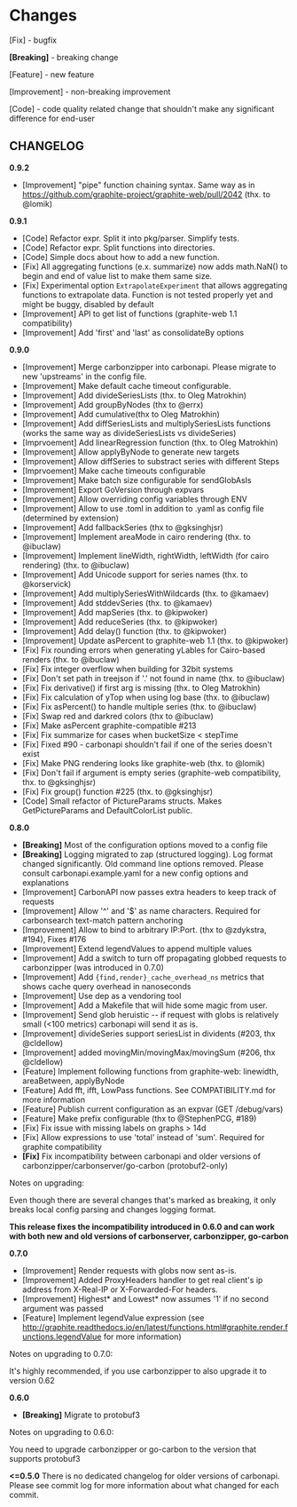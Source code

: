 Changes
=================================================

[Fix] - bugfix

**[Breaking]** - breaking change

[Feature] - new feature

[Improvement] - non-breaking improvement

[Code] - code quality related change that shouldn't make any significant difference for end-user

CHANGELOG
---------
**0.9.2**
 - [Improvement] "pipe" function chaining syntax. Same way as in https://github.com/graphite-project/graphite-web/pull/2042 (thx. to @lomik)
 
**0.9.1**
 - [Code] Refactor expr. Split it into pkg/parser. Simplify tests.
 - [Code] Refactor expr. Split functions into directories.
 - [Code] Simple docs about how to add a new function.
 - [Fix] All aggregating functions (e.x. summarize) now adds math.NaN() to begin and end of value list to make them same size.
 - [Fix] Experimental option `ExtrapolateExperiment` that allows aggregating functions to extrapolate data. Function is not tested properly yet and might be buggy, disabled by default
 - [Improvement] API to get list of functions (graphite-web 1.1 compatibility)
 - [Improvement] Add 'first' and 'last' as consolidateBy options

**0.9.0**
 - [Improvement] Merge carbonzipper into carbonapi. Please migrate to new 'upstreams' in the config file.
 - [Improvement] Make default cache timeout configurable.
 - [Improvement] Add divideSeriesLists (thx. to Oleg Matrokhin)
 - [Improvement] Add groupByNodes (thx to @errx)
 - [Improvement] Add cumulative(thx to Oleg Matrokhin)
 - [Improvement] Add diffSeriesLists and multiplySeriesLists functions (works the same way as divideSeriesLists vs divideSeries)
 - [Imprvoement] Add linearRegression function (thx. to Oleg Matrokhin)
 - [Improvement] Allow applyByNode to generate new targets
 - [Improvement] Allow diffSeries to substract series with different Steps
 - [Imprvoement] Make cache timeouts configurable
 - [Improvement] Make batch size configurable for sendGlobAsIs
 - [Improvement] Export GoVersion through expvars
 - [Improvement] Allow overriding config variables through ENV
 - [Improvement] Allow to use .toml in addition to .yaml as config file (determined by extension)
 - [Improvement] Add fallbackSeries (thx to @gksinghjsr)
 - [Improvement] Implement areaMode in cairo rendering (thx. to @ibuclaw)
 - [Improvement] Implement lineWidth, rightWidth, leftWidth (for cairo rendering) (thx. to @ibuclaw)
 - [Improvement] Add Unicode support for series names (thx. to @korservick)
 - [Improvement] Add multiplySeriesWithWildcards (thx. to @kamaev)
 - [Improvement] Add stddevSeries (thx. to @kamaev)
 - [Improvement] Add mapSeries (thx. to @kipwoker)
 - [Improvement] Add reduceSeries (thx. to @kipwoker)
 - [Improvement] Add delay() function (thx. to @kipwoker)
 - [Improvement] Update asPercent to graphite-web 1.1 (thx. to @kipwoker)
 - [Fix] Fix rounding errors when generating yLables for Cairo-based renders (thx. to @ibuclaw)
 - [Fix] Fix integer overflow when building for 32bit systems
 - [Fix] Don't set path in treejson if '.' not found in name (thx. to @ibuclaw)
 - [Fix] Fix derivative() if first arg is missing (thx. to Oleg Matrokhin)
 - [Fix] Fix calculation of yTop when using log base (thx. to @ibuclaw)
 - [Fix] Fix asPercent() to handle multiple series (thx. to @ibuclaw)
 - [Fix] Swap red and darkred colors (thx to @ibuclaw)
 - [Fix] Make asPercent graphite-compatible #213
 - [Fix] Fix summarize for cases when bucketSize < stepTime
 - [Fix] Fixed #90 - carbonapi shouldn't fail if one of the series doesn't exist
 - [Fix] Make PNG rendering looks like graphite-web (thx. to @lomik)
 - [Fix] Don't fail if argument is empty series (graphite-web compatibility, thx. to @gksinghjsr)
 - [Fix] Fix group() function #225 (thx. to @gksinghjsr)
 - [Code] Small refactor of PictureParams structs. Makes GetPictureParams and DefaultColorList public.

**0.8.0**
 - **[Breaking]** Most of the configuration options moved to a config file
 - **[Breaking]** Logging migrated to zap (structured logging). Log format changed significantly. Old command line options removed. Please consult carbonapi.example.yaml for a new config options and explanations
 - [Improvement] CarbonAPI now passes extra headers to keep track of requests
 - [Improvement] Allow '^' and '$' as name characters. Required for carbonsearch text-match pattern anchoring
 - [Improvement] Allow to bind to arbitrary IP:Port. (thx to @zdykstra, #194), Fixes #176
 - [Improvement] Extend legendValues to append multiple values
 - [Improvement] Add a switch to turn off propagating globbed requests to carbonzipper (was introduced in 0.7.0)
 - [Improvement] Add `{find,render}_cache_overhead_ns` metrics that shows cache query overhead in nanoseconds
 - [Improvement] Use dep as a vendoring tool
 - [Improvement] Add a Makefile that will hide some magic from user.
 - [Improvement] Send glob heruistic -- if request with globs is relatively small (<100 metrics) carbonapi will send it as is.
 - [Improvement] divideSeries support seriesList in dividents (#203, thx @cldellow)
 - [Improvement] added movingMin/movingMax/movingSum (#206, thx @cldellow)
 - [Feature] Implement following functions from graphite-web: linewidth, areaBetween, applyByNode
 - [Feature] Add fft, ifft, LowPass functions. See COMPATIBILITY.md for more information
 - [Feature] Publish current configuration as an expvar (GET /debug/vars)
 - [Feature] Make prefix configurable (thx to @StephenPCG, #189)
 - [Fix] Fix issue with missing labels on graphs > 14d
 - [Fix] Allow expressions to use 'total' instead of 'sum'. Required for graphite compatibility
 - **[Fix]** Fix incompatibility between carbonapi and older versions of carbonzipper/carbonserver/go-carbon (protobuf2-only)

Notes on upgrading:

Even though there are several changes that's marked as breaking, it only breaks local config parsing and changes logging format.

**This release fixes the incompatibility introduced in 0.6.0 and can work with both new and old versions of carbonserver, carbonzipper, go-carbon**

**0.7.0**
 - [Improvement] Render requests with globs now sent as-is.
 - [Improvement] Added ProxyHeaders handler to get real client's ip address from X-Real-IP or X-Forwarded-For headers.
 - [Improvement] Highest\* and Lowest\* now assumes '1' if no second argument was passed
 - [Feature] Implement legendValue expression (see http://graphite.readthedocs.io/en/latest/functions.html#graphite.render.functions.legendValue for more information)

Notes on upgrading to 0.7.0:

It's highly recommended, if you use carbonzipper to also upgrade it to version 0.62

**0.6.0**
 - **[Breaking]** Migrate to protobuf3

Notes on upgrading to 0.6.0:

You need to upgrade carbonzipper or go-carbon to the version that supports protobuf3

**<=0.5.0**
There is no dedicated changelog for older versions of carbonapi. Please see commit log for more information about what changed for each commit.
